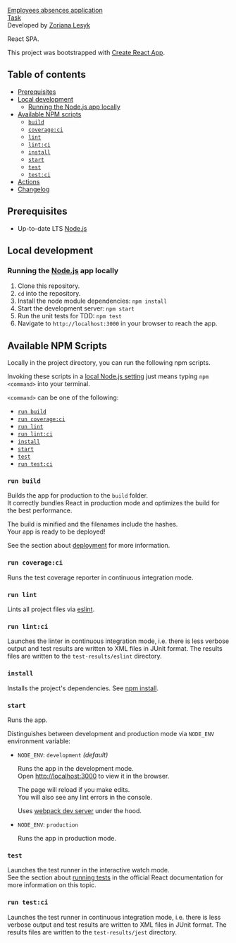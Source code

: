 [Employees absences application](https://github.com/ZorianaPro/employees-absences)<br/>
[Task](/TASK.md)<br/>
Developed by [Zoriana Lesyk](https://github.com/ZorianaPro) <br/>

React SPA.

This project was bootstrapped with [Create React App](https://github.com/facebook/create-react-app).

## Table of contents
* [Prerequisites](#prerequisites)
* [Local development](#dev)
  * [Running the Node.js app locally](#dev-local)
* [Available NPM scripts](#npm-scripts)
  * [`build`](#npm-build)
  * [`coverage:ci`](#npm-coverageci)
  * [`lint`](#npm-lint)
  * [`lint:ci`](#npm-lintci)
  * [`install`](#npm-install)
  * [`start`](#npm-start)
  * [`test`](#npm-test)
  * [`test:ci`](#npm-testci)
* [Actions](#actions)  
* [Changelog](CHANGELOG.md)

## Prerequisites<a name="prerequisites"></a>

* Up-to-date LTS [Node.js](https://nodejs.org)

## Local development<a name="dev"></a>

### Running the [Node.js](https://nodejs.org) app locally<a name="dev-local"></a>

1. Clone this repository.
2. `cd` into the repository.
3. Install the node module dependencies: `npm install`
4. Start the development server: `npm start`
5. Run the unit tests for TDD: `npm test`
6. Navigate to `http://localhost:3000` in your browser to reach the app.

## Available NPM Scripts<a name="npm-scripts"></a>

Locally in the project directory, you can run the following npm scripts.

Invoking these scripts in a [local Node.js setting](#dev-local) just means typing `npm <command>` into your terminal.

`<command>` can be one of the following:

  * [`run build`](#npm-build)
  * [`run coverage:ci`](#npm-coverageci)
  * [`run lint`](#npm-lint)
  * [`run lint:ci`](#npm-lintci)
  * [`install`](#npm-install)
  * [`start`](#npm-start)
  * [`test`](#npm-test)
  * [`run test:ci`](#npm-testci)

### `run build`<a name="npm-build"></a>

Builds the app for production to the `build` folder.<br/>
It correctly bundles React in production mode and optimizes the build for the best performance.

The build is minified and the filenames include the hashes.<br />
Your app is ready to be deployed!

See the section about [deployment](https://facebook.github.io/create-react-app/docs/deployment) for more information.

### `run coverage:ci`<a name="npm-coverageci"></a>

Runs the test coverage reporter in continuous integration mode.

### `run lint`<a name="npm-lint"></a>

Lints all project files via [eslint](https://eslint.org).

### `run lint:ci`<a name="npm-lintci"></a>

Launches the linter in continuous integration mode, i.e. there is less verbose output and test results are written to XML files in JUnit format. The results files are written to the `test-results/eslint` directory.

### `install`<a name="npm-install"></a>

Installs the project's dependencies. See [npm install](https://docs.npmjs.com/cli/install).

### `start`<a name="npm-start"></a>

Runs the app.

Distinguishes between development and production mode via `NODE_ENV` environment variable:

  * `NODE_ENV`: `development` _(default)_

    Runs the app in the development mode.<br />
    Open [http://localhost:3000](http://localhost:3000) to view it in the browser.

    The page will reload if you make edits.<br />
    You will also see any lint errors in the console.

    Uses [webpack dev server](https://webpack.js.org/configuration/dev-server/) under the hood.

  * `NODE_ENV`: `production`

    Runs the app in production mode.

### `test`<a name="npm-test"></a>

Launches the test runner in the interactive watch mode.<br />
See the section about [running tests](https://facebook.github.io/create-react-app/docs/running-tests) in the official React documentation for more information on this topic.

### `run test:ci`<a name="npm-testci"></a>

Launches the test runner in continuous integration mode, i.e. there is less verbose output and test results are written to XML files in JUnit format. The results files are written to the `test-results/jest` directory.
